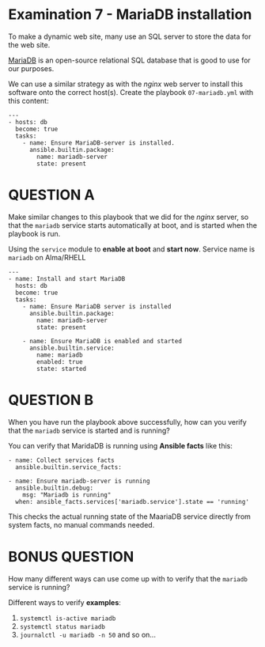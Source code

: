 # Examination 7 - MariaDB installation

To make a dynamic web site, many use an SQL server to store the data for the web site.

[MariaDB](https://mariadb.org/) is an open-source relational SQL database that is good
to use for our purposes.

We can use a similar strategy as with the _nginx_ web server to install this
software onto the correct host(s). Create the playbook `07-mariadb.yml` with this content:

    ---
    - hosts: db
      become: true
      tasks:
        - name: Ensure MariaDB-server is installed.
          ansible.builtin.package:
            name: mariadb-server
            state: present

# QUESTION A

Make similar changes to this playbook that we did for the _nginx_ server, so that
the `mariadb` service starts automatically at boot, and is started when the playbook
is run.

Using the `service` module to **enable at boot** and **start now**. Service name is `mariadb` on Alma/RHELL

    ---
    - name: Install and start MariaDB
      hosts: db
      become: true
      tasks:
        - name: Ensure MariaDB server is installed
          ansible.builtin.package:
            name: mariadb-server
            state: present

        - name: Ensure MariaDB is enabled and started
          ansible.builtin.service:
            name: mariadb
            enabled: true
            state: started

# QUESTION B

When you have run the playbook above successfully, how can you verify that the `mariadb`
service is started and is running?

You can verify that MaridaDB is running using **Ansible facts** like this:

    - name: Collect services facts
      ansible.builtin.service_facts:

    - name: Ensure mariadb-server is running
      ansible.builtin.debug:
        msg: "Mariadb is running"
      when: ansible_facts.services['mariadb.service'].state == 'running'

This checks the actual running state of the MaariaDB service directly from system facts, no manual commands needed.

# BONUS QUESTION

How many different ways can use come up with to verify that the `mariadb` service is running?

Different ways to verify **examples**:

1. `systemctl is-active mariadb`
2. `systemctl status mariadb`
3. `journalctl -u mariadb -n 50`
   and so on...
